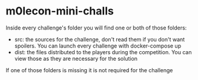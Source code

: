 # m0lecon-mini-challs

Inside every challenge's folder you will find one or both of those folders:
 - src: the sources for the challenge, don't read them if you don't want spoilers. You can launch every challenge with docker-compose up
 - dist: the files distributed to the players during the competition. You can view those as they are necessary for the solution

 If one of those folders is missing it is not required for the challenge

